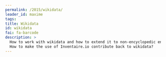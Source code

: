 ```yaml
---
permalink: /2015/wikidata/
leader_id: maxime
tags: 
title: Wikidata
id: wikidata
fai: fa-barcode
description: >
  How to work with wikidata and how to extend it to non-encyclopedic entities? 
  How to make the use of Inventaire.io contribute back to wikidata?
---
```


